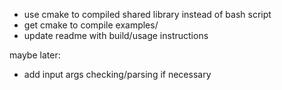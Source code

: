 - use cmake to compiled shared library instead of bash script
- get cmake to compile examples/
- update readme with build/usage instructions


maybe later:
- add input args checking/parsing if necessary